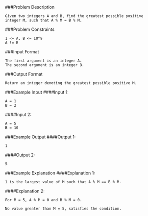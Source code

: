 ###Problem Description
```
Given two integers A and B, find the greatest possible positive integer M, such that A % M = B % M.
```



###Problem Constraints
```
1 <= A, B <= 10^9
A != B
```


###Input Format
```
The first argument is an integer A.
The second argument is an integer B.
```


###Output Format
```
Return an integer denoting the greatest possible positive M.
```



###Example Input
####Input 1:

```
A = 1
B = 2
```
####Input 2:

```
A = 5
B = 10
```

###Example Output
####Output 1:

```
1
```
####Output 2:

```
5
```


###Example Explanation
####Explanation 1:

```
1 is the largest value of M such that A % M == B % M.
```
####Explanation 2:

```
For M = 5, A % M = 0 and B % M = 0.

No value greater than M = 5, satisfies the condition.
```